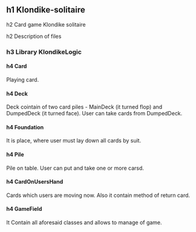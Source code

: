 h1 Klondike-solitaire
-------------------
h2 Card game Klondike solitaire

h2 Description of files

### h3 Library KlondikeLogic

#### h4 Card
Playing card.

#### h4 Deck
Deck cointain of two card piles - MainDeck (it turned flop) and DumpedDeck (it turned face). User can take cards from DumpedDeck.

#### h4 Foundation
It is place, where user must lay down all cards by suit.

#### h4 Pile
Pile on table. User can put and take one or more carsd.

#### h4 CardOnUsersHand
Cards which users are moving now. Also it contain method of return card.

#### h4 GameField
It Contain all aforesaid classes and allows to manage of game.
